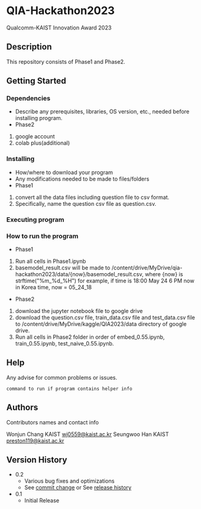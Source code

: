 # QIA-Hackathon2023

Qualcomm-KAIST Innovation Award 2023

## Description

This repository consists of Phase1 and Phase2.

## Getting Started

### Dependencies

* Describe any prerequisites, libraries, OS version, etc., needed before installing program.
* Phase2
1. google account
2. colab plus(additional)

### Installing

* How/where to download your program
* Any modifications needed to be made to files/folders
* Phase1
1. convert all the data files including question file to csv format.
2. Specifically, name the question csv file as question.csv.

### Executing program

### How to run the program
* Phase1
1. Run all cells in Phase1.ipynb
2. basemodel_result.csv will be made to /content/drive/MyDrive/qia-hackathon2023/data/{now}/basemodel_result.csv, where {now} is strftime("%m_%d_%H")
for example, if time is 18:00 May 24 6 PM now in Korea time, now = 05_24_18

* Phase2
1. download the jupyter notebook file to google drive 
2. download the question.csv file, train_data.csv file and test_data.csv file to /content/drive/MyDrive/kaggle/QIA2023/data directory of google drive.
3. Run all cells in Phase2 folder in order of embed_0.55.ipynb, train_0.55.ipynb, test_naive_0.55.ipynb.

## Help

Any advise for common problems or issues.
```
command to run if program contains helper info
```

## Authors

Contributors names and contact info

Wonjun Chang KAIST wj0559@kaist.ac.kr
Seungwoo Han KAIST preston119@kaist.ac.kr

## Version History

* 0.2
    * Various bug fixes and optimizations
    * See [commit change]() or See [release history]()
* 0.1
    * Initial Release



